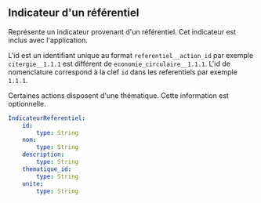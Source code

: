 ## Indicateur d'un référentiel

Représente un indicateur provenant d'un référentiel. Cet indicateur est inclus avec l'application.

L'id est un identifiant unique au format `referentiel__action_id` par exemple `citergie__1.1.1` est différent
de `economie_circulaire__1.1.1`.
L'id de nomenclature correspond à la clef `id` dans les referentiels par exemple `1.1.1`.

Certaines actions disposent d'une thématique. Cette information est optionnelle.
```yaml
IndicateurReferentiel:
    id:
        type: String
    nom:
        type: String
    description:
        type: String
    thematique_id:
        type: String
    unite:
        type: String
```
